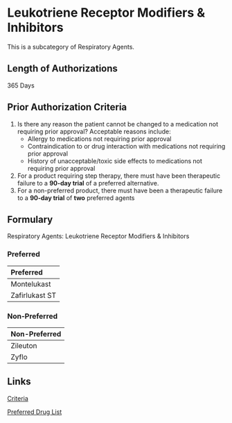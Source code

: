 # Leukotriene Receptor Modifiers & Inhibitors

This is a subcategory of Respiratory Agents.

## Length of Authorizations

365 Days

## Prior Authorization Criteria

1.  Is there any reason the patient cannot be changed to a medication not requiring prior approval? Acceptable reasons include:
    -   Allergy to medications not requiring prior approval
    -   Contraindication to or drug interaction with medications not requiring prior approval
    -   History of unacceptable/toxic side effects to medications not requiring prior approval
2.  For a product requiring step therapy, there must have been therapeutic failure to a **90-day trial** of a preferred alternative.
3.  For a non-preferred product, there must have been a therapeutic failure to a **90-day trial** of **two** preferred agents

## Formulary

Respiratory Agents: Leukotriene Receptor Modifiers & Inhibitors

### Preferred

| Preferred      |
| :------------- |
| Montelukast    |
| Zafirlukast ST |

### Non-Preferred

| Non-Preferred |
| :------------ |
| Zileuton      |
| Zyflo         |

## Links

[Criteria](https://pharmacy.medicaid.ohio.gov/sites/default/files/20221001_UPDL_Criteria_APPROVED.pdf#page=94)

[Preferred Drug List](https://pharmacy.medicaid.ohio.gov/sites/default/files/20221001_UPDL_APPROVED_.pdf#page=31)
